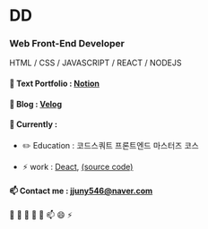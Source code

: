 # DD

### Web Front-End Developer
HTML / CSS / JAVASCRIPT / REACT / NODEJS 

#### 💬 Text Portfolio : [Notion](https://www.notion.so/JJUNY-7b6d60cb92474cf68c5880f78b04b494)
 
#### 💬 Blog : [Velog](https://velog.io/@jjunyjjuny)

#### 🌱 Currently  : 

 - ✏️ Education : 코드스쿼트 프론트엔드 마스터즈 코스
 
 - ⚡ work : [Deact](https://jjuny-translator.herokuapp.com/),   [(source code)](https://github.com/jjunyjjuny/Deact) 


#### 📫 Contact me : jjuny546@naver.com


 🔭 🌱 👯 🤔 💬 📫 😄 ⚡ 

